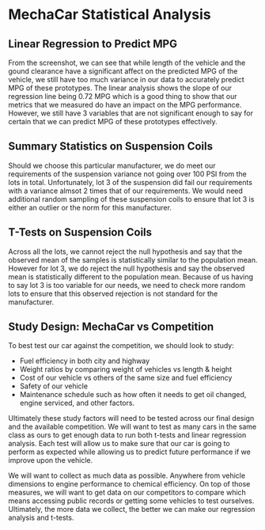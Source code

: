 # MechaCar Statistical Analysis

## Linear Regression to Predict MPG
From the screenshot, we can see that while length of the vehicle and the gound clearance have a significant affect on the predicted MPG of the vehicle, we still have too much variance in our data to accurately predict MPG of these prototypes. The linear analysis shows the slope of our regression line being 0.72 MPG which is a good thing to show that our metrics that we measured do have an impact on the MPG performance. However, we still have 3 variables that are not significant enough to say for certain that we can predict MPG of these prototypes effectively.

## Summary Statistics on Suspension Coils
Should we choose this particular manufacturer, we do meet our requirements of the suspension variance not going over 100 PSI from the lots in total. Unfortunately, lot 3 of the suspension did fail our requirements with a variance almsot 2 times that of our requirements. We would need additional random sampling of these suspension coils to ensure that lot 3 is either an outlier or the norm for this manufacturer.

## T-Tests on Suspension Coils
Across all the lots, we cannot reject the null hypothesis and say that the observed mean of the samples is statistically similar to the population mean. However for lot 3, we do reject the null hypothesis and say the observed mean is statistically different to the population mean. Because of us having to say lot 3 is too variable for our needs, we need to check more random lots to ensure that this observed rejection is not standard for the manufacturer.

## Study Design: MechaCar vs Competition
To best test our car against the competition, we should look to study:
- Fuel efficiency in both city and highway
- Weight ratios by comparing weight of vehicles vs length & height
- Cost of our vehicle vs others of the same size and fuel efficiency
- Safety of our vehicle
- Maintenance schedule such as how often it needs to get oil changed, engine serviced, and other factors.

Ultimately these study factors will need to be tested across our final design and the available competition. We will want to test as many cars in the same class as ours to get enough data to run both t-tests and linear regression analysis. Each test will allow us to make sure that our car is going to perform as expected while allowing us to predict future performance if we improve upon the vehicle.

We will want to collect as much data as possible. Anywhere from vehicle dimensions to engine performance to chemical efficiency. On top of those measures, we will want to get data on our competitors to compare which means accessing public records or getting some vehicles to test ourselves. Ultimately, the more data we collect, the better we can make our regression analysis and t-tests.
